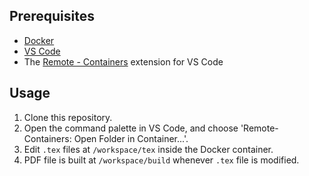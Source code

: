 ## Prerequisites

* [Docker](https://www.docker.com/)
* [VS Code](https://code.visualstudio.com/)
* The [Remote - Containers](https://marketplace.visualstudio.com/items?itemName=ms-vscode-remote.remote-containers) extension for VS Code


## Usage

1. Clone this repository.
2. Open the command palette in VS Code, and choose 'Remote-Containers: Open Folder in Container...'.
3. Edit `.tex` files at `/workspace/tex` inside the Docker container.
4. PDF file is built at `/workspace/build` whenever `.tex` file is modified.

